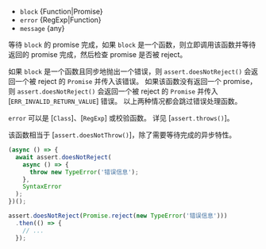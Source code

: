 <!-- YAML
added: v10.0.0
-->
* `block` {Function|Promise}
* `error` {RegExp|Function}
* `message` {any}

等待 `block` 的 promise 完成，如果 `block` 是一个函数，则立即调用该函数并等待返回的 promise 完成，然后检查 promise 是否被 reject。

如果 `block` 是一个函数且同步地抛出一个错误，则 `assert.doesNotReject()` 会返回一个被 reject 的 `Promise` 并传入该错误。
如果该函数没有返回一个 promise，则 `assert.doesNotReject()` 会返回一个被 reject 的 `Promise` 并传入 [`ERR_INVALID_RETURN_VALUE`] 错误。
以上两种情况都会跳过错误处理函数。

`error` 可以是 [`Class`]、[`RegExp`] 或校验函数。
详见 [`assert.throws()`]。

该函数相当于 [`assert.doesNotThrow()`]，除了需要等待完成的异步特性。

```js
(async () => {
  await assert.doesNotReject(
    async () => {
      throw new TypeError('错误信息');
    },
    SyntaxError
  );
})();
```

```js
assert.doesNotReject(Promise.reject(new TypeError('错误信息')))
  .then(() => {
    // ...
  });
```

